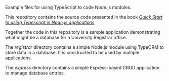 Example files for using TypeScript to code Node.js modules.  

This repository contains the source code presented in the book [_Quick Start to using Typescript in Node.js applications_](https://www.amazon.com/Quick-Typescript-TypeORM-Node-js-applications-ebook/dp/B07S87X4ZK/ref=as_li_ss_tl?keywords=quick+start+to+using+typescript+and+typeorm+on+node.js&qid=1561153329&s=gateway&sr=8-1-fkmr0&linkCode=ll1&tag=davidherron-20&linkId=965c829d3baef095ddd724e60f937373&language=en_US)

Together the code in this repository is a sample application demonstrating what might be a database for a University Registrar office.

The _registrar_ directory contains a simple Node.js module using TypeORM to store data in a database.  It is constructed to be used by multiple applications.

The _express_ directory contains a simple Express-based CRUD application to manage database entries.
